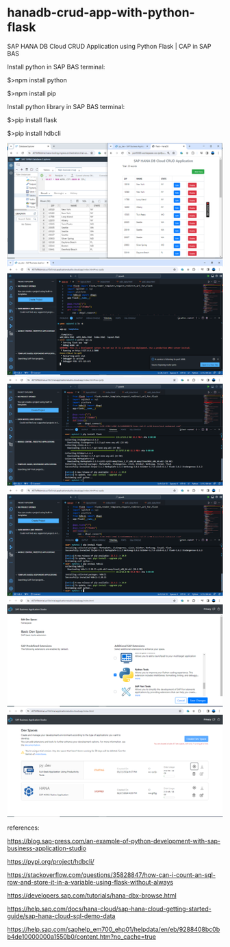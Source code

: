 # hanadb-crud-app-with-python-flask
SAP HANA DB Cloud CRUD Application using Python Flask | CAP in SAP BAS

Install python in SAP BAS terminal:

$>npm install python

$>npm install pip

Install python library in SAP BAS terminal:

$>pip install flask

$>pip install hdbcli

![alt text](https://github.com/jenizar/hanadb-crud-app-with-python-flask/blob/main/screenshot/sap_hana_db%20cloud%20crud_app.PNG)
![alt text](https://github.com/jenizar/hanadb-crud-app-with-python-flask/blob/main/screenshot/run_python_app.PNG)
![alt text](https://github.com/jenizar/hanadb-crud-app-with-python-flask/blob/main/screenshot/install_flask_bas_terminal.PNG)
![alt text](https://github.com/jenizar/hanadb-crud-app-with-python-flask/blob/main/screenshot/install_hdbcli_bas_terminal.PNG)
![alt text](https://github.com/jenizar/hanadb-crud-app-with-python-flask/blob/main/screenshot/create_dev_space_1.PNG)
![alt text](https://github.com/jenizar/hanadb-crud-app-with-python-flask/blob/main/screenshot/create_dev_space_2.PNG)

references:

https://blog.sap-press.com/an-example-of-python-development-with-sap-business-application-studio

https://pypi.org/project/hdbcli/

https://stackoverflow.com/questions/35828847/how-can-i-count-an-sql-row-and-store-it-in-a-variable-using-flask-without-always

https://developers.sap.com/tutorials/hana-dbx-browse.html

https://help.sap.com/docs/hana-cloud/sap-hana-cloud-getting-started-guide/sap-hana-cloud-sql-demo-data

https://help.sap.com/saphelp_em700_ehp01/helpdata/en/eb/9288408bc0bb4de10000000a1550b0/content.htm?no_cache=true
